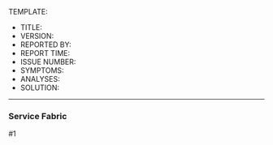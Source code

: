 TEMPLATE:

- TITLE: 
- VERSION:
- REPORTED BY:
- REPORT TIME:
- ISSUE NUMBER:
- SYMPTOMS:
- ANALYSES:
- SOLUTION:

---

### Service Fabric ###

#1
